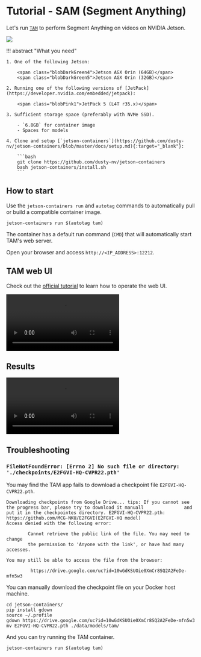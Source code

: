 # Tutorial - SAM (Segment Anything)

Let's run [`TAM`](https://github.com/gaomingqi/Track-Anything) to perform Segment Anything on videos on NVIDIA Jetson.

![](../images/TAM_screenshot_cat.png)

!!! abstract "What you need"

    1. One of the following Jetson:

        <span class="blobDarkGreen4">Jetson AGX Orin (64GB)</span>
        <span class="blobDarkGreen5">Jetson AGX Orin (32GB)</span>

    2. Running one of the following versions of [JetPack](https://developer.nvidia.com/embedded/jetpack):

        <span class="blobPink1">JetPack 5 (L4T r35.x)</span>

    3. Sufficient storage space (preferably with NVMe SSD).

        - `6.8GB` for container image
        - Spaces for models

    4. Clone and setup [`jetson-containers`](https://github.com/dusty-nv/jetson-containers/blob/master/docs/setup.md){:target="_blank"}:
    
		```bash
		git clone https://github.com/dusty-nv/jetson-containers
		bash jetson-containers/install.sh
		``` 

## How to start

Use the `jetson-containers run` and `autotag` commands to automatically pull or build a compatible container image.

```
jetson-containers run $(autotag tam)
```

The container has a default run command (`CMD`) that will automatically start TAM's web server.

Open your browser and access `http://<IP_ADDRESS>:12212`.

## TAM web UI

Check out the [official tutorial](https://github.com/gaomingqi/Track-Anything/blob/master/doc/tutorials.md) to learn how to operate the web UI.

<video controls>
<source src="../images/TAM_screencast_cat_720p-80pcnt.mp4" type="video/mp4">
</video>

## Results

<video controls autoplay>
<source src="../images/TAM_15s_1080p.mp4" type="video/mp4">
</video>

## Troubleshooting

### `FileNotFoundError: [Errno 2] No such file or directory: './checkpoints/E2FGVI-HQ-CVPR22.pth'`

You may find the TAM app fails to download a checkpoint file `E2FGVI-HQ-CVPR22.pth`.

```
Downloading checkpoints from Google Drive... tips: If you cannot see the progress bar, please try to download it manuall               and put it in the checkpointes directory. E2FGVI-HQ-CVPR22.pth: https://github.com/MCG-NKU/E2FGVI(E2FGVI-HQ model)
Access denied with the following error:

        Cannot retrieve the public link of the file. You may need to change
        the permission to 'Anyone with the link', or have had many accesses. 

You may still be able to access the file from the browser:

         https://drive.google.com/uc?id=10wGdKSUOie0XmCr8SQ2A2FeDe-mfn5w3 

```

You can manually download the checkpoint file on your Docker host machine.

```
cd jetson-containers/
pip install gdown
source ~/.profile
gdown https://drive.google.com/uc?id=10wGdKSUOie0XmCr8SQ2A2FeDe-mfn5w3 
mv E2FGVI-HQ-CVPR22.pth ./data/models/tam/
```

And you can try running the TAM container.

```
jetson-containers run $(autotag tam)
```